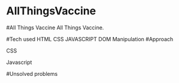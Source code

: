 # AllThingsVaccine



#All Things Vaccine
All Things Vaccine.

#Tech used
HTML
CSS
JAVASCRIPT
DOM Manipulation
#Approach

CSS 

Javascript 

#Unsolved problems
